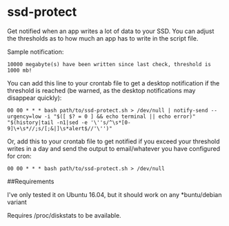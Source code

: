 # ssd-protect
Get notified when an app writes a lot of data to your SSD. You can adjust the thresholds as to how much an app has to write in the script file.

Sample notification:

`10000 megabyte(s) have been written since last check, threshold is 1000 mb!`

You can add this line to your crontab file to get a desktop notification if the threshold is reached (be warned, as the desktop notifications may disappear quickly):

`00 00 * * * bash path/to/ssd-protect.sh > /dev/null | notify-send --urgency=low -i "$([ $? = 0 ] && echo terminal || echo error)" "$(history|tail -n1|sed -e '\''s/^\s*[0-9]\+\s*//;s/[;&|]\s*alert$//'\'')"`


Or, add this to your crontab file to get notified if you exceed your threshold writes in a day and send the output to email/whatever you have configured for cron:

`00 00 * * * bash path/to/ssd-protect.sh > /dev/null`

##Requirements

I've only tested it on Ubuntu 16.04, but it should work on any *buntu/debian variant  

Requires /proc/diskstats to be available.
